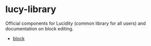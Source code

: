 # lucy-library

Official components for Lucidity (common library for all users) and
documentation on block editing.

* [block](./documentation/block.md)
